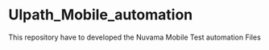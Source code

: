# UIpath_Mobile_automation
This repository have to developed the Nuvama Mobile Test automation Files
